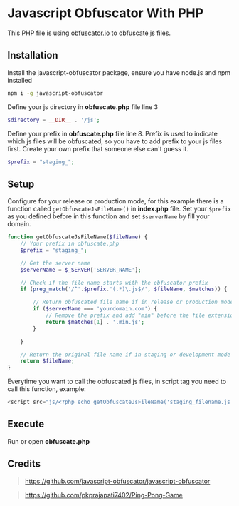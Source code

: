 # Javascript Obfuscator With PHP
This PHP file is using [obfuscator.io](https://obfuscator.io/) to obfuscate js files.

## Installation
Install the javascript-obfuscator package, ensure you have node.js and npm installed
```bash
npm i -g javascript-obfuscator
```

Define your js directory in **obfuscate.php** file line 3
```php
$directory = __DIR__ . '/js';
```

Define your prefix in **obfuscate.php** file line 8. Prefix is used to indicate which js files will be obfuscated, so you have to add prefix to your js files first. Create your own prefix that someone else can't guess it.
```php
$prefix = "staging_";
```

## Setup
Configure for your release or production mode, for this example there is a function called `getObfuscateJsFileName()` in **index.php** file. Set your `$prefix` as you defined before in this function and set `$serverName` by fill your domain.
```php
function getObfuscateJsFileName($fileName) {
	// Your prefix in obfuscate.php
	$prefix = "staging_";

	// Get the server name
	$serverName = $_SERVER['SERVER_NAME'];

	// Check if the file name starts with the obfuscator prefix
	if (preg_match('/^'.$prefix.'(.*)\.js$/', $fileName, $matches)) {

		// Return obfuscated file name if in release or production mode
		if ($serverName === 'yourdomain.com') {
			// Remove the prefix and add "min" before the file extension
			return $matches[1] . '.min.js';
		}

	}

	// Return the original file name if in staging or development mode like for your localhost
	return $fileName;
}
```
Everytime you want to call the obfuscated js files, in script tag you need to call this function, example:
```php
<script src="js/<?php echo getObfuscateJsFileName('staging_filename.js'); ?>"></script>
```

## Execute
Run or open **obfuscate.php**

## Credits
> https://github.com/javascript-obfuscator/javascript-obfuscator

> https://github.com/pkprajapati7402/Ping-Pong-Game